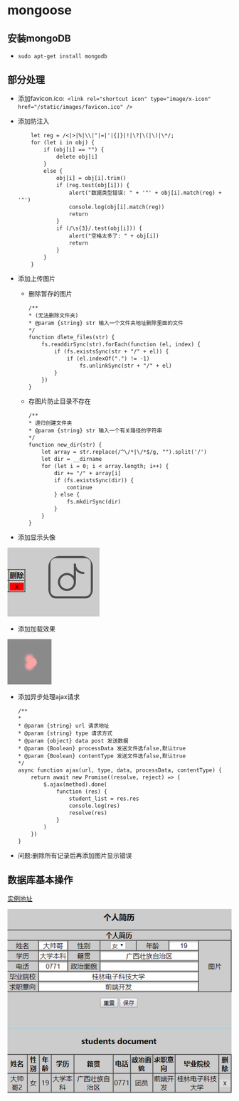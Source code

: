 # mongoose
## 安装mongoDB
* `sudo apt-get install mongodb`

## 部分处理
* 添加favicon.ico:` <link rel="shortcut icon" type="image/x-icon" href="/static/images/favicon.ico" />`
* 添加防注入

    ```  
        let reg = /<|>|%|\\|"|=|'|{|}|!|\?|\(|\)|\*/;
        for (let i in obj) {
            if (obj[i] == "") {
                delete obj[i]
            }
            else {
                obj[i] = obj[i].trim()
                if (reg.test(obj[i])) {
                    alert("数据类型错误: " + '"' + obj[i].match(reg) + '"')
                    console.log(obj[i].match(reg))
                    return
                }
                if (/\s{3}/.test(obj[i])) {
                    alert("空格太多了: " + obj[i])
                    return
                }
            }
        }
    ```
* 添加上传图片
    * 删除暂存的图片
        ```
        /**
        * (无法删除文件夹)
        * @param {string} str 输入一个文件夹地址删除里面的文件
        */
        function dlete_files(str) {
            fs.readdirSync(str).forEach(function (el, index) {
                if (fs.existsSync(str + "/" + el)) {
                    if (el.indexOf(".") != -1)
                        fs.unlinkSync(str + "/" + el)
                }
            })
        }
        ```
    *  存图片防止目录不存在
        ```
        /**
        * 递归创建文件夹
        * @param {string} str 输入一个有关路径的字符串
        */
        function new_dir(str) {
            let array = str.replace(/^\/*|\/*$/g, "").split('/')
            let dir = __dirname
            for (let i = 0; i < array.length; i++) {
                dir += "/" + array[i]
                if (fs.existsSync(dir)) {
                    continue
                } else {
                    fs.mkdirSync(dir)
                }
            }
        }
        ```
* 添加显示头像
  
 ![](static/md_head.png)
* 添加加载效果
  
 ![](static/images/loading.png)
* 添加异步处理ajax请求
    ```
    /**
   * 
   * @param {string} url 请求地址
   * @param {string} type 请求方式
   * @param {object} data post 发送数据
   * @param {Boolean} processData 发送文件选false,默认true
   * @param {Boolean} contentType 发送文件选false,默认true
   */
    async function ajax(url, type, data, processData, contentType) {
        return await new Promise((resolve, reject) => {
            $.ajax(method).done(
                function (res) {
                    student_list = res.res
                    console.log(res)
                    resolve(res)
                }
            )
        })
    }
    ```




* 问题:删除所有记录后再添加图片显示错误
## 数据库基本操作
[实例地址](http:182.254.195.126:8989)

![](static/images/home.png)
